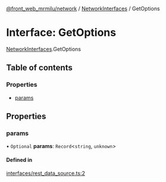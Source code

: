[@front_web_mrmilu/network](../Network.md) / [NetworkInterfaces](../modules/NetworkInterfaces.md) / GetOptions

# Interface: GetOptions

[NetworkInterfaces](../modules/NetworkInterfaces.md).GetOptions

## Table of contents

### Properties

- [params](NetworkInterfaces.GetOptions.md#params)

## Properties

### params

• `Optional` **params**: `Record`<`string`, `unknown`\>

#### Defined in

[interfaces/rest_data_source.ts:2](https://github.com/mrmilu/front_web_mrmilu/blob/f23b242/packages/network/src/interfaces/rest_data_source.ts#L2)
